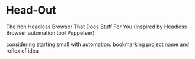 # Head-Out
The non Headless Browser That Does Stuff For You (Inspired by Headless Browser automation tool Puppeteer)

considering starting small with automation. bookmarking project name and reflex of idea
